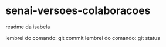# senai-versoes-colaboracoes

readme da isabela

lembrei do comando: git commit
lembrei do comando: git status